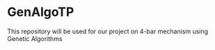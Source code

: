 # GenAlgoTP
This repository will be used for our project on 4-bar mechanism using Genetic Algorithms
